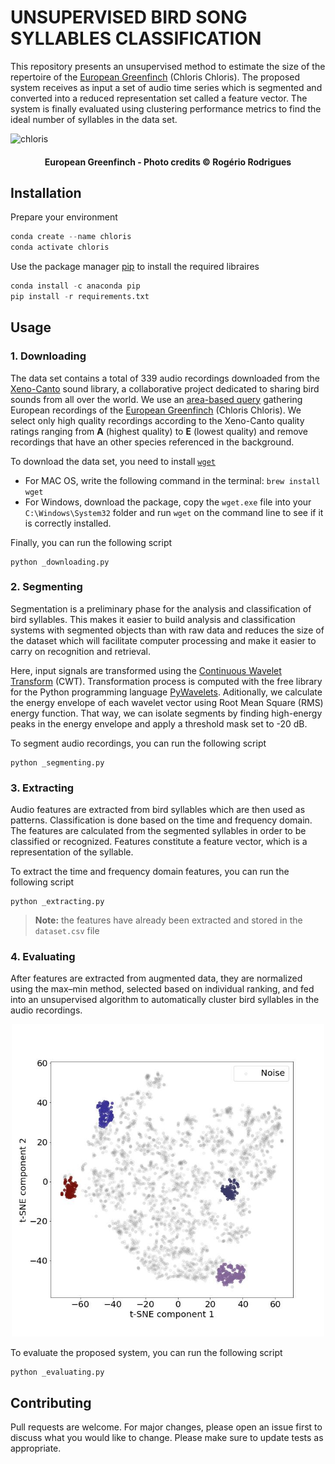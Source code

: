 # UNSUPERVISED BIRD SONG SYLLABLES CLASSIFICATION

This repository presents an unsupervised method to estimate the size of the repertoire of the [European Greenfinch](https://en.wikipedia.org/wiki/European_greenfinch) (Chloris Chloris). The proposed system receives as input a set of audio time series which is segmented and converted into a reduced representation set called a feature vector. The system is finally evaluated using clustering performance metrics to find the ideal number of syllables in the data set.

![chloris](https://cdn.download.ams.birds.cornell.edu/api/v1/asset/44588041/1800)
<h4 align="center">European Greenfinch - Photo credits © Rogério Rodrigues</h4>

## Installation

Prepare your environment

```python
conda create --name chloris
conda activate chloris
```
Use the package manager [pip](https://pip.pypa.io/en/stable/) to install the required libraires

```python
conda install -c anaconda pip
pip install -r requirements.txt
``` 
## Usage
### 1. Downloading

The data set contains a total of 339 audio recordings downloaded from the [Xeno-Canto](https://xeno-canto.org/) sound library, a collaborative project dedicated to sharing bird sounds from all over the world. We use an [area-based query](https://xeno-canto.org/api/2/recordings?query=chloris+area:europe+q:a) gathering European recordings of the [European Greenfinch](https://en.wikipedia.org/wiki/European_greenfinch) (Chloris Chloris). We select only high quality recordings according to the Xeno-Canto quality ratings ranging from **A** (highest quality) to **E** (lowest quality) and remove recordings that have an other species referenced in the background.

To download the data set, you need to install [`wget`](https://www.gnu.org/software/wget/)

- For MAC OS, write the following command in the terminal: `brew install wget`
- For Windows, download the package, copy the `wget.exe` file into your `C:\Windows\System32` folder and run `wget` on the command line to see if it is correctly installed.

Finally, you can run the following script

```
python _downloading.py
```

### 2. Segmenting

Segmentation is a preliminary phase for the analysis and classification of bird syllables. This makes it easier to build analysis and classification systems with segmented objects than with raw data and reduces the size of the dataset which will facilitate computer processing and make it easier to carry on recognition and retrieval. 

Here, input signals are transformed using the [Continuous Wavelet Transform](https://en.wikipedia.org/wiki/Continuous_wavelet_transform#:~:text=In%20mathematics%2C%20the%20continuous%20wavelet,of%20the%20wavelets%20vary%20continuously.) (CWT). Transformation process is computed with the free library for the Python programming language [PyWavelets](https://pypi.org/project/PyWavelets). Aditionally, we calculate the energy envelope of each wavelet vector using Root Mean Square (RMS) energy function. That way, we can isolate segments by finding high-energy peaks in the energy envelope and apply a threshold mask set to -20 dB.

To segment audio recordings, you can run the following script

```
python _segmenting.py
```

### 3. Extracting

Audio features are extracted from bird syllables which are then used as patterns. Classification is done based on the time and frequency domain. The features are calculated from the segmented syllables in order to be classified or recognized. Features constitute a feature vector, which is a representation of the syllable.

To extract the time and frequency domain features, you can run the following script

```
python _extracting.py
```
>**Note:** the features have already been extracted and stored in the `dataset.csv` file 

### 4. Evaluating

After features are extracted from augmented data, they are normalized using the max–min method, selected based on individual ranking, and fed into an unsupervised algorithm to automatically cluster bird syllables in the audio recordings.

<p align="center">
  <img src="https://raw.githubusercontent.com/joachimpoutaraud/estimating-repertoire-size-in-a-songbird/main/notebooks/images/dbscan.jpg" width="500" title="Unsupervised bird song syllable classification
using the DBSCAN algorithm">
</p>

To evaluate the proposed system, you can run the following script

```
python _evaluating.py
```

## Contributing
Pull requests are welcome. For major changes, please open an issue first to discuss what you would like to change.
Please make sure to update tests as appropriate.
